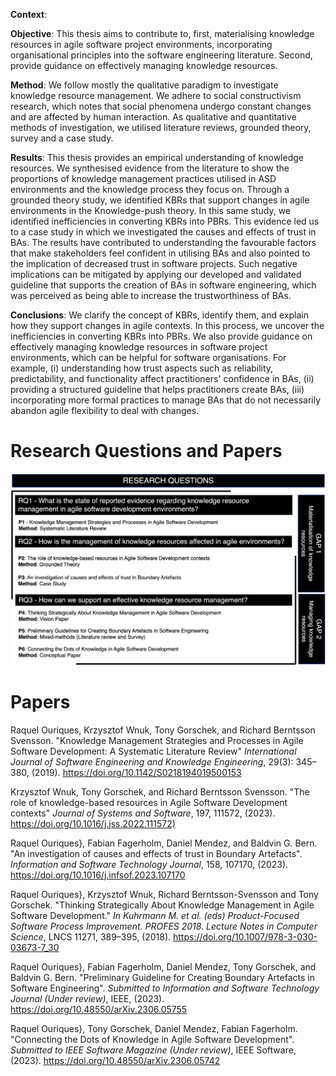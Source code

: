 **Context**:

**Objective**: This thesis aims to contribute to, first, materialising knowledge resources in agile software project environments, incorporating organisational principles into the software engineering literature. Second, provide guidance on effectively managing knowledge resources.

**Method**: We follow mostly the qualitative paradigm to investigate knowledge resource management. We adhere to social constructivism research, which notes that social phenomena undergo constant changes and are affected by human interaction. As qualitative and quantitative methods of investigation, we utilised literature reviews, grounded theory, survey and a case study.

**Results**: This thesis provides an empirical understanding of knowledge resources. We synthesised evidence from the literature to show the proportions of knowledge management practices utilised in ASD environments and the knowledge process they focus on. Through a grounded theory study, we identified KBRs that support changes in agile environments in the Knowledge-push theory. In this same study, we identified inefficiencies in converting KBRs into PBRs. This evidence led us to a case study in which we investigated the causes and effects of trust in BAs. The results have contributed to understanding the favourable factors that make stakeholders feel confident in utilising BAs and also pointed to the implication of decreased trust in software projects. Such negative implications can be mitigated by applying our developed and validated guideline that supports the creation of BAs in software engineering, which was perceived as being able to increase the trustworthiness of BAs.  

**Conclusions**: We clarify the concept of KBRs, identify them, and explain how they support changes in agile contexts. In this process, we uncover the inefficiencies in converting KBRs into PBRs. We also provide guidance on effectively managing knowledge resources in software project environments, which can be helpful for software organisations. For example, (i) understanding how trust aspects such as reliability, predictability, and functionality affect practitioners' confidence in BAs, (ii) providing a structured guideline that helps practitioners create BAs, (iii) incorporating more formal practices to manage BAs that do not necessarily abandon agile flexibility to deal with changes. 

# Research Questions and Papers

![Tux, the Linux mascot](figure/RQsandGaps.png)

# Papers

Raquel Ouriques, Krzysztof Wnuk, Tony Gorschek, and Richard Berntsson Svensson. "Knowledge Management Strategies and Processes in Agile Software Development: A Systematic Literature Review"  *International Journal of Software Engineering and Knowledge Engineering*, 29(3): 345–380, (2019). <https://doi.org/10.1142/S0218194019500153>

Krzysztof Wnuk, Tony Gorschek, and Richard Berntsson Svensson. "The role of knowledge-based resources in Agile Software Development contexts" *Journal of Systems and Software*, 197, 111572, (2023). <https://doi.org/10.1016/j.jss.2022.111572)>

Raquel Ouriques}, Fabian Fagerholm, Daniel Mendez, and Baldvin G. Bern. "An investigation of causes and effects of trust in Boundary Artefacts". *Information and Software Technology Journal*, 158, 107170, (2023). <https://doi.org/10.1016/j.infsof.2023.107170>

Raquel Ouriques}, Krzysztof Wnuk, Richard Berntsson-Svensson and Tony Gorschek. "Thinking Strategically About Knowledge Management in Agile Software Development." *In Kuhrmann M. et al. (eds) Product-Focused Software Process Improvement. PROFES 2018. Lecture Notes in Computer Science*, LNCS 11271, 389–395, (2018). <https://doi.org/10.1007/978-3-030-03673-7_30>

Raquel Ouriques}, Fabian Fagerholm, Daniel Mendez, Tony Gorschek, and Baldvin G. Bern. "Preliminary Guideline for Creating Boundary Artefacts in Software Engineering". *Submitted to Information and Software Technology Journal (Under review)*, IEEE, (2023). <https://doi.org/10.48550/arXiv.2306.05755>

Raquel Ouriques}, Tony Gorschek, Daniel Mendez, Fabian Fagerholm. "Connecting the Dots of Knowledge in Agile Software Development". *Submitted to IEEE Software Magazine (Under review)*, IEEE Software, (2023). <https://doi.org/10.48550/arXiv.2306.05742>
